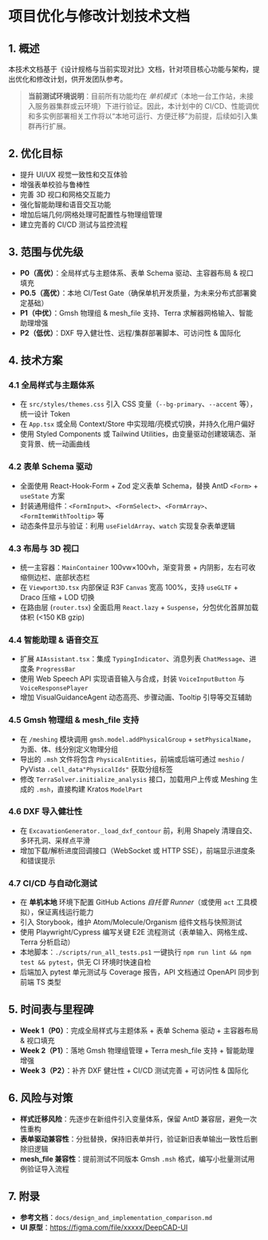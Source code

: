 # 项目优化与修改计划技术文档

## 1. 概述
本技术文档基于《设计规格与当前实现对比》文档，针对项目核心功能与架构，提出优化和修改计划，供开发团队参考。

> **当前测试环境说明**：目前所有功能均在 _单机模式_（本地一台工作站，未接入服务器集群或云环境）下进行验证。因此，本计划中的 CI/CD、性能调优和多实例部署相关工作将以“本地可运行、方便迁移”为前提，后续如引入集群再行扩展。

## 2. 优化目标
- 提升 UI/UX 视觉一致性和交互体验
- 增强表单校验与鲁棒性
- 完善 3D 视口和网格交互能力
- 强化智能助理和语音交互功能
- 增加后端几何/网格处理可配置性与物理组管理
- 建立完善的 CI/CD 测试与监控流程

## 3. 范围与优先级
- **P0（高优）**：全局样式与主题体系、表单 Schema 驱动、主容器布局 & 视口填充
- **P0.5（高优）**：本地 CI/Test Gate（确保单机开发质量，为未来分布式部署奠定基础）
- **P1（中优）**：Gmsh 物理组 & mesh_file 支持、Terra 求解器网格输入、智能助理增强
- **P2（低优）**：DXF 导入健壮性、远程/集群部署脚本、可访问性 & 国际化

## 4. 技术方案

### 4.1 全局样式与主题体系
- 在 `src/styles/themes.css` 引入 CSS 变量（`--bg-primary`、`--accent` 等），统一设计 Token
- 在 `App.tsx` 或全局 Context/Store 中实现暗/亮模式切换，并持久化用户偏好
- 使用 Styled Components 或 Tailwind Utilities，由变量驱动创建玻璃态、渐变背景、统一动画曲线

### 4.2 表单 Schema 驱动
- 全面使用 React-Hook-Form + Zod 定义表单 Schema，替换 AntD `<Form>` + `useState` 方案
- 封装通用组件：`<FormInput>`、`<FormSelect>`、`<FormArray>`、`<FormItemWithTooltip>` 等
- 动态条件显示与验证：利用 `useFieldArray`、`watch` 实现复杂表单逻辑

### 4.3 布局与 3D 视口
- 统一主容器：`MainContainer` 100vw×100vh，渐变背景 + 内阴影，左右可收缩侧边栏、底部状态栏
- 在 `Viewport3D.tsx` 内部保证 R3F `Canvas` 宽高 100%，支持 `useGLTF` + Draco 压缩 + LOD 切换
- 在路由层 (`router.tsx`) 全面启用 `React.lazy` + `Suspense`，分包优化首屏加载体积 (<150 KB gzip)

### 4.4 智能助理 & 语音交互
- 扩展 `AIAssistant.tsx`：集成 `TypingIndicator`、消息列表 `ChatMessage`、进度条 `ProgressBar`
- 使用 Web Speech API 实现语音输入与合成，封装 `VoiceInputButton` 与 `VoiceResponsePlayer`
- 增加 VisualGuidanceAgent 动态高亮、步骤动画、Tooltip 引导等交互辅助

### 4.5 Gmsh 物理组 & mesh_file 支持
- 在 `/meshing` 模块调用 `gmsh.model.addPhysicalGroup` + `setPhysicalName`，为面、体、线分别定义物理分组
- 导出的 `.msh` 文件将包含 `PhysicalEntities`，前端或后端可通过 `meshio` / PyVista `.cell_data"PhysicalIds"` 获取分组标签
- 修改 `TerraSolver.initialize_analysis` 接口，加载用户上传或 Meshing 生成的 `.msh`，直接构建 Kratos `ModelPart`

### 4.6 DXF 导入健壮性
- 在 `ExcavationGenerator._load_dxf_contour` 前，利用 Shapely 清理自交、多环孔洞、采样点平滑
- 增加下载/解析进度回调接口（WebSocket 或 HTTP SSE），前端显示进度条和错误提示

### 4.7 CI/CD 与自动化测试
- 在 **单机本地** 环境下配置 GitHub Actions _自托管 Runner_（或使用 `act` 工具模拟），保证离线运行能力
- 引入 Storybook，维护 Atom/Molecule/Organism 组件文档与快照测试
- 使用 Playwright/Cypress 编写关键 E2E 流程测试（表单输入、网格生成、Terra 分析启动）
- 本地脚本：`./scripts/run_all_tests.ps1` 一键执行 `npm run lint && npm test && pytest`，供无 CI 环境时快速自检
- 后端加入 pytest 单元测试与 Coverage 报告，API 文档通过 OpenAPI 同步到前端 TS 类型

## 5. 时间表与里程碑
- **Week 1（P0）**：完成全局样式与主题体系 + 表单 Schema 驱动 + 主容器布局 & 视口填充
- **Week 2（P1）**：落地 Gmsh 物理组管理 + Terra mesh_file 支持 + 智能助理增强
- **Week 3（P2）**：补齐 DXF 健壮性 + CI/CD 测试完善 + 可访问性 & 国际化

## 6. 风险与对策
- **样式迁移风险**：先逐步在新组件引入变量体系，保留 AntD 兼容层，避免一次性重构
- **表单驱动兼容性**：分批替换，保持旧表单并行，验证新旧表单输出一致性后删除旧逻辑
- **mesh_file 兼容性**：提前测试不同版本 Gmsh `.msh` 格式，编写小批量测试用例验证导入流程

## 7. 附录
- **参考文档**：`docs/design_and_implementation_comparison.md`
- **UI 原型**：https://figma.com/file/xxxxx/DeepCAD-UI 